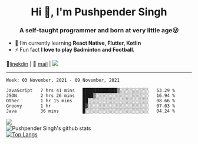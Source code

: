 <h1 align="center">Hi 👋, I'm Pushpender Singh</h1>
<h3 align="center">A self-taught programmer and born at very little age😜</h3>

- 🌱 I’m currently learning **React Native, Flutter, Kotlin**
- ⚡ Fun fact **I love to play Badminton and Football.**

👔[linekdin](https://www.linkedin.com/in/pushpender-singh-240061202/) | 📧 [mail](mailto:pushpendersingh@p2devs.com) | ![](https://komarev.com/ghpvc/?username=pushpender-singh-ap&color=blue)


---

<!--START_SECTION:waka-->
```text
Week: 03 November, 2021 - 09 November, 2021

JavaScript   7 hrs 41 mins   █████████████▒░░░░░░░░░░░   53.29 % 
JSON         2 hrs 26 mins   ████▒░░░░░░░░░░░░░░░░░░░░   16.94 % 
Other        1 hr 15 mins    ██░░░░░░░░░░░░░░░░░░░░░░░   08.66 % 
Groovy       1 hr            █▓░░░░░░░░░░░░░░░░░░░░░░░   07.03 % 
Java         36 mins         █░░░░░░░░░░░░░░░░░░░░░░░░   04.24 % 
```
<!--END_SECTION:waka-->

<img align="left" src="https://github-readme-streak-stats.herokuapp.com/?user=pushpender-singh-ap&theme=dark" /></br>
![Pushpender Singh's github stats](https://github-readme-stats.vercel.app/api?username=pushpender-singh-ap&show_icons=true&theme=radical&count_private=true)</br>
[![Top Langs](https://github-readme-stats.vercel.app/api/top-langs/?username=pushpender-singh-ap&theme=radical)](https://github.com/pushpender-singh-ap/github-readme-stats)
